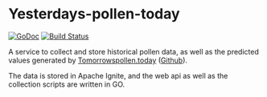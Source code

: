 # Yesterdays-pollen-today

[![GoDoc](https://godoc.org/github.com/Tomorrows-pollen-today/yesterdays-pollen-today?status.svg)](https://godoc.org/github.com/Tomorrows-pollen-today/yesterdays-pollen-today)
[![Build Status](https://travis-ci.org/Tomorrows-pollen-today/yesterdays-pollen-today.svg?branch=master)](https://travis-ci.org/Tomorrows-pollen-today/yesterdays-pollen-today)

A service to collect and store historical pollen data, as well as the predicted values generated by [Tomorrowspollen.today](https://tomorrowspollen.today) ([Github](https://godoc.org/github.com/Tomorrows-pollen-today/yesterdays-pollen-today)).

The data is stored in Apache Ignite, and the web api as well as the collection scripts are written in GO.